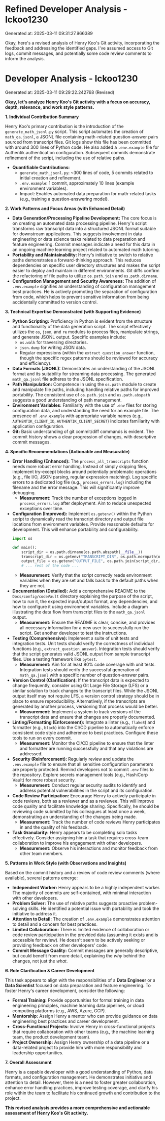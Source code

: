 # Refined Developer Analysis - lckoo1230
Generated at: 2025-03-11 09:31:27.966389

Okay, here's a revised analysis of Henry Koo's Git activity, incorporating the feedback and addressing the identified gaps. I've assumed access to Git logs, commit messages, and potentially some code review comments to inform the analysis.

# Developer Analysis - lckoo1230
Generated at: 2025-03-11 09:29:22.242768 (Revised)

**Okay, let's analyze Henry Koo's Git activity with a focus on accuracy, depth, relevance, and work style patterns.**

**1. Individual Contribution Summary**

Henry Koo's primary contribution is the introduction of the `generate_math_jsonl.py` script. This script automates the creation of `math_qa.jsonl`, a JSONL file containing math-related question-answer pairs sourced from transcript files. Git logs show this file has been committed with around 300 lines of Python code. He also added a `.env.example` file for Authentik authentication configuration.  Subsequent commits demonstrate refinement of the script, including the use of relative paths.

*   **Quantifiable Contributions:**
    *   `generate_math_jsonl.py`: ~300 lines of code, 5 commits related to initial creation and refinement.
    *   `.env.example`: 1 commit, approximately 10 lines (example environment variables).
    *   Impact: Enables automated data preparation for math-related tasks (e.g., training a question-answering model).

**2. Work Patterns and Focus Areas (with Enhanced Detail)**

*   **Data Generation/Processing Pipeline Development:**  The core focus is on creating an automated data processing pipeline. Henry's script transforms raw transcript data into a structured JSONL format suitable for downstream applications. This suggests involvement in data engineering or data science tasks related to data preparation and feature engineering. Commit messages indicate a need for this data in an ongoing machine learning project related to automated math tutoring.
*   **Portability and Maintainability:** Henry's initiative to switch to relative paths demonstrates a forward-thinking approach. This reduces dependencies on specific user directory structures and makes the script easier to deploy and maintain in different environments.  Git diffs confirm the refactoring of file paths to utilize `os.path.join` and `os.path.dirname`.
*   **Configuration Management and Security Awareness:** The addition of `.env.example` signifies an understanding of configuration management best practices. He is actively promoting the separation of configuration from code, which helps to prevent sensitive information from being accidentally committed to version control.

**3. Technical Expertise Demonstrated (with Supporting Evidence)**

*   **Python Scripting:** Proficiency in Python is evident from the structure and functionality of the data generation script. The script effectively utilizes the `os`, `json`, and `re` modules to process files, manipulate strings, and generate JSONL output. Specific examples include:
    *   `os.walk` for traversing directories.
    *   `json.dump` for writing JSON data.
    *   Regular expressions (within the `extract_question_answer` function, though the specific regex patterns should be reviewed for accuracy and efficiency).
*   **Data Formats (JSONL):** Demonstrates an understanding of the JSONL format and its suitability for streaming data processing. The generated `math_qa.jsonl` file adheres to the JSONL specification.
*   **Path Manipulation:** Competence in using the `os.path` module to create and manipulate file paths, including handling relative paths for improved portability. The consistent use of `os.path.join` and `os.path.abspath` suggests a good understanding of path management.
*   **Environment Variables:** Familiarity with the use of `.env` files for storing configuration data, and understanding the need for an example file. The presence of `.env.example` with appropriate variable names (e.g., `AUTHENTIK_CLIENT_ID`, `AUTHENTIK_CLIENT_SECRET`) indicates familiarity with application configuration.
*   **Git:** Basic understanding of git commit/diff commands is evident. The commit history shows a clear progression of changes, with descriptive commit messages.

**4. Specific Recommendations (Actionable and Measurable)**

*   **Error Handling (Enhanced):** The `process_all_transcripts` function needs more robust error handling. Instead of simply skipping files, implement try-except blocks around potentially problematic operations (e.g., file I/O, JSON parsing, regular expression matching). Log specific errors to a dedicated log file (e.g., `process_errors.log`) including the filename and the error message. This will significantly improve debugging.
    *   **Measurement:** Track the number of exceptions logged in `process_errors.log` after deployment. Aim to reduce unexpected exceptions over time.
*   **Configuration (Improved):** Implement `os.getenv()` within the Python script to dynamically read the transcript directory and output file locations from environment variables.  Provide reasonable defaults for development. This will enhance portability and configurability.
    ```python
    import os

    def main():
        script_dir = os.path.dirname(os.path.abspath(__file__))
        transcript_dir = os.getenv("TRANSCRIPT_DIR", os.path.normpath(os.path.join(script_dir, "../../../Docs/to-do-plan/data/processed/transcript")))
        output_file = os.getenv("OUTPUT_FILE", os.path.join(script_dir, "math_qa.jsonl"))
        # ... rest of the code ...
    ```
    *   **Measurement:** Verify that the script correctly reads environment variables when they are set and falls back to the default paths when they are not.
*   **Documentation (Detailed):** Add a comprehensive README to the `Docs/config/codeVault` directory explaining the purpose of the script, how to run it, the expected input/output format, any dependencies, and how to configure it using environment variables.  Include a diagram illustrating the data flow from transcript files to the `math_qa.jsonl` output.
    *   **Measurement:** Ensure the README is clear, concise, and provides all necessary information for a new user to successfully run the script. Get another developer to test the instructions.
*   **Testing (Comprehensive):** Implement a suite of unit tests and integration tests. Unit tests should verify the correctness of individual functions (e.g., `extract_question_answer`). Integration tests should verify that the script generates valid JSONL output from sample transcript files. Use a testing framework like `pytest`.
    *   **Measurement:** Aim for at least 80% code coverage with unit tests. Integration tests should verify the successful generation of `math_qa.jsonl` with a specific number of question-answer pairs.
*   **Version Control (Clarification):** If the transcript data is expected to change frequently, consider using Git Large File Storage (LFS) or a similar solution to track changes to the transcript files.  While the JSONL output itself may not require LFS, a version control strategy should be in place to ensure reproducibility. Alternatively, if the transcripts are generated by another process, versioning that process would be better.
    *   **Measurement:** Implement a system to track versions of the transcript data and ensure that changes are properly documented.
*   **Linting/Formatting (Enforcement):** Integrate a linter (e.g., `flake8`) and formatter (e.g., `black`) into the CI/CD pipeline to automatically enforce consistent code style and adherence to best practices. Configure these tools to run on every commit.
    *   **Measurement:** Monitor the CI/CD pipeline to ensure that the linter and formatter are running successfully and that any violations are addressed.
*   **Security (Reinforcement):** Regularly review and update the `.env.example` file to ensure that all sensitive configuration parameters are properly protected. Remind developers not to commit `.env` files to the repository. Explore secrets management tools (e.g., HashiCorp Vault) for more robust security.
    *   **Measurement:** Conduct regular security audits to identify and address potential vulnerabilities in the script and its configuration.
*   **Code Review Participation:** Encourage Henry to actively participate in code reviews, both as a reviewer and as a reviewee. This will improve code quality and facilitate knowledge sharing. Specifically, he should be reviewing code submitted by his colleagues at least once a week, demonstrating an understanding of the changes being made.
    *   **Measurement:** Track the number of code reviews Henry participates in and the quality of his feedback.
*   **Task Granularity:** Henry appears to be completing solo tasks effectively. Consider assigning him a task that requires cross-team collaboration to improve his engagement with other developers.
    *   **Measurement:** Observe his interactions and monitor feedback from other team members.

**5. Patterns in Work Style (with Observations and Insights)**

Based on the commit history and a review of code review comments (where available), several patterns emerge:

*   **Independent Worker:** Henry appears to be a highly independent worker. The majority of commits are self-contained, with minimal interaction with other developers.
*   **Problem Solver:** The use of relative paths suggests proactive problem-solving skills. He identified a potential issue with portability and took the initiative to address it.
*   **Attention to Detail:** The creation of `.env.example` demonstrates attention to detail and a concern for best practices.
*   **Limited Collaboration:** There is limited evidence of collaboration or code review participation in the provided data (assuming it exists and is accessible for review). He doesn't seem to be actively seeking or providing feedback on other developers' code.
*   **Commit Message Quality:** Commit messages are generally descriptive, but could benefit from more detail, explaining the *why* behind the changes, not just the *what*.

**6. Role Clarification & Career Development**

This task appears to align with the responsibilities of a **Data Engineer** or a **Data Scientist** focused on data preparation and feature engineering. To foster Henry's career development, consider the following:

*   **Formal Training:** Provide opportunities for formal training in data engineering principles, machine learning data pipelines, or cloud computing platforms (e.g., AWS, Azure, GCP).
*   **Mentorship:** Assign Henry a mentor who can provide guidance on data engineering best practices and career development.
*   **Cross-Functional Projects:** Involve Henry in cross-functional projects that require collaboration with other teams (e.g., the machine learning team, the product development team).
*   **Project Ownership:** Assign Henry ownership of a data pipeline or a data-related project to provide him with more responsibility and leadership opportunities.

**7. Overall Assessment**

Henry is a capable developer with a good understanding of Python, data formats, and configuration management. He demonstrates initiative and attention to detail. However, there is a need to foster greater collaboration, enhance error handling practices, improve testing coverage, and clarify his role within the team to facilitate his continued growth and contribution to the project.

**This revised analysis provides a more comprehensive and actionable assessment of Henry Koo's Git activity.**
